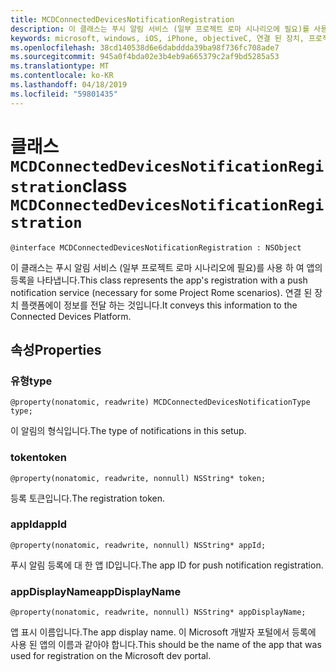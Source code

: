 ```yaml
---
title: MCDConnectedDevicesNotificationRegistration
description: 이 클래스는 푸시 알림 서비스 (일부 프로젝트 로마 시나리오에 필요)를 사용 하 여 앱의 등록을 나타냅니다.
keywords: microsoft, windows, iOS, iPhone, objectiveC, 연결 된 장치, 프로젝트 로마
ms.openlocfilehash: 38cd140538d6e6dabddda39ba98f736fc708ade7
ms.sourcegitcommit: 945a0f4bda02e3b4eb9a665379c2af9bd5285a53
ms.translationtype: MT
ms.contentlocale: ko-KR
ms.lasthandoff: 04/18/2019
ms.locfileid: "59801435"
---
```

# <a name="class-mcdconnecteddevicesnotificationregistration"></a><span data-ttu-id="8564c-104">클래스 `MCDConnectedDevicesNotificationRegistration`</span><span class="sxs-lookup"><span data-stu-id="8564c-104">class `MCDConnectedDevicesNotificationRegistration`</span></span> 

```
@interface MCDConnectedDevicesNotificationRegistration : NSObject
```  
 <span data-ttu-id="8564c-105">이 클래스는 푸시 알림 서비스 (일부 프로젝트 로마 시나리오에 필요)를 사용 하 여 앱의 등록을 나타냅니다.</span><span class="sxs-lookup"><span data-stu-id="8564c-105">This class represents the app's registration with a push notification service (necessary for some Project Rome scenarios).</span></span> <span data-ttu-id="8564c-106">연결 된 장치 플랫폼에이 정보를 전달 하는 것입니다.</span><span class="sxs-lookup"><span data-stu-id="8564c-106">It conveys this information to the Connected Devices Platform.</span></span>

## <a name="properties"></a><span data-ttu-id="8564c-107">속성</span><span class="sxs-lookup"><span data-stu-id="8564c-107">Properties</span></span>

### <a name="type"></a><span data-ttu-id="8564c-108">유형</span><span class="sxs-lookup"><span data-stu-id="8564c-108">type</span></span>
`@property(nonatomic, readwrite) MCDConnectedDevicesNotificationType type;`

<span data-ttu-id="8564c-109">이 알림의 형식입니다.</span><span class="sxs-lookup"><span data-stu-id="8564c-109">The type of notifications in this setup.</span></span>

### <a name="token"></a><span data-ttu-id="8564c-110">token</span><span class="sxs-lookup"><span data-stu-id="8564c-110">token</span></span>
`@property(nonatomic, readwrite, nonnull) NSString* token;`

<span data-ttu-id="8564c-111">등록 토큰입니다.</span><span class="sxs-lookup"><span data-stu-id="8564c-111">The registration token.</span></span>

### <a name="appid"></a><span data-ttu-id="8564c-112">appId</span><span class="sxs-lookup"><span data-stu-id="8564c-112">appId</span></span>
`@property(nonatomic, readwrite, nonnull) NSString* appId;`

<span data-ttu-id="8564c-113">푸시 알림 등록에 대 한 앱 ID입니다.</span><span class="sxs-lookup"><span data-stu-id="8564c-113">The app ID for push notification registration.</span></span>

### <a name="appdisplayname"></a><span data-ttu-id="8564c-114">appDisplayName</span><span class="sxs-lookup"><span data-stu-id="8564c-114">appDisplayName</span></span>
`@property(nonatomic, readwrite, nonnull) NSString* appDisplayName;`

<span data-ttu-id="8564c-115">앱 표시 이름입니다.</span><span class="sxs-lookup"><span data-stu-id="8564c-115">The app display name.</span></span> <span data-ttu-id="8564c-116">이 Microsoft 개발자 포털에서 등록에 사용 된 앱의 이름과 같아야 합니다.</span><span class="sxs-lookup"><span data-stu-id="8564c-116">This should be the name of the app that was used for registration on the Microsoft dev portal.</span></span>